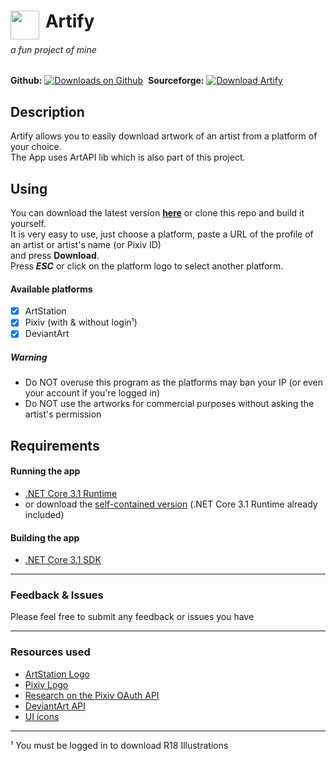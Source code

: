 <h1><img align="left" width="46" src="https://raw.githubusercontent.com/sentouki/Artify/master/Artify/assets/icons/artify.png">&nbspArtify</img></h1>

###### a fun project of mine

**Github:** [![Downloads on Github](https://img.shields.io/github/downloads/sentouki/artify/total.svg)](https://github.com/sentouki/Artify/releases)  **Sourceforge:** [![Download Artify](https://img.shields.io/sourceforge/dt/artify.svg)](https://sourceforge.net/projects/artify/files/latest/download)

## Description
Artify allows you to easily download artwork of an artist from a platform of your choice.  
The App uses ArtAPI lib which is also part of this project.

## Using
You can download the latest version **[here](https://github.com/sentouki/Artify/releases)** or clone this repo and build it yourself.<br>
It is very easy to use, just choose a platform, paste a URL of the profile of an artist or artist's name (or Pixiv ID)  
and press **Download**.<br>
Press ***ESC*** or click on the platform logo to select another platform.

#### Available platforms
- [x] ArtStation
- [x] Pixiv (with & without login¹)
- [x] DeviantArt

##### Warning  
- Do NOT overuse this program as the platforms may ban your IP (or even your account if you're logged in)
- Do NOT use the artworks for commercial purposes without asking the artist's permission

## Requirements

#### Running the app
- [.NET Core 3.1 Runtime](https://download.visualstudio.microsoft.com/download/pr/15885ffa-ab48-4ee1-99a2-4f20e71ce956/06267d73270ed92fb5a8c873ef56045d/dotnet-runtime-3.1.11-win-x64.exe)
- or download the [self-contained version](https://github.com/sentouki/Artify/releases/download/v1.5.1/Artify_v1.5.1.selfcontained.zip) (.NET Core 3.1 Runtime already included)

#### Building the app
- [.NET Core 3.1 SDK](https://dotnet.microsoft.com/download/visual-studio-sdks)
-------------------
### Feedback & Issues
Please feel free to submit any feedback or issues you have  

-------------------
### Resources used
- [ArtStation Logo](https://www.artstation.com/about/logo)
- [Pixiv Logo](https://commons.wikimedia.org/wiki/File:Pixiv_Icon.svg)
- [Research on the Pixiv OAuth API](https://github.com/azuline/pixiv-api)
- [DeviantArt API](https://www.deviantart.com/developers/http/v1/20200519)
- [UI icons](https://material.io/resources/icons/)
-------------------

¹ You must be logged in to download R18 Illustrations

